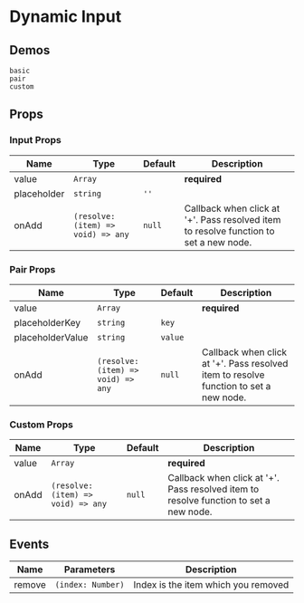 # Dynamic Input

## Demos
```demo
basic
pair
custom
```
## Props
### Input Props
|Name|Type|Default|Description|
|-|-|-|-|
|value|`Array`||**required**|
|placeholder|`string`|`''`||
|onAdd|`(resolve: (item) => void) => any`|`null`| Callback when click at '+'. Pass resolved item to resolve function to set a new node.|

### Pair Props
|Name|Type|Default|Description|
|-|-|-|-|
|value|`Array`||**required**|
|placeholderKey|`string`|`key`||
|placeholderValue|`string`|`value`||
|onAdd|`(resolve: (item) => void) => any`|`null`| Callback when click at '+'. Pass resolved item to resolve function to set a new node.|


### Custom Props
|Name|Type|Default|Description|
|-|-|-|-|
|value|`Array`||**required**|
|onAdd|`(resolve: (item) => void) => any`|`null`| Callback when click at '+'. Pass resolved item to resolve function to set a new node.|


## Events
|Name|Parameters|Description|
|-|-|-|
|remove|`(index: Number)`| Index is the item which you removed| 